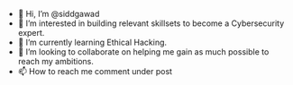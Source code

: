 - 👋 Hi, I’m @siddgawad
- 👀 I’m interested in building relevant skillsets to become a Cybersecurity expert.
- 🌱 I’m currently learning Ethical Hacking.
- 💞️ I’m looking to collaborate on helping me gain as much possible to reach my ambitions. 
- 📫 How to reach me comment under post

<!---
siddgawad/siddgawad is a ✨ special ✨ repository because its `README.md` (this file) appears on your GitHub profile.
You can click the Preview link to take a look at your changes.
--->
